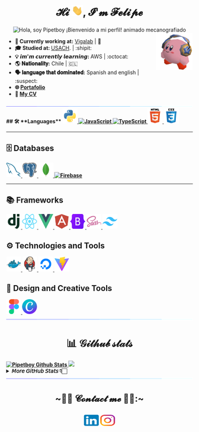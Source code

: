 <!-- Este es mi perfil Readme.
 Pasé un buen tiempo trabajando en él y sigo mejorandolo cada vez que puedo, así que si te gusta, no dudes en inspirarte en él.
@Autor: Pipetboy2001

Para crear un README en GitHub es muy sencillo, solo sigue estos pasos:

-Haz clic en el botón "Crear nuevo archivo" en un repositorio de GitHub que hayas creado.
-En el campo "Nombra tu archivo", escribe "README.md" (sin comillas).
-Sientete libre de copiar y pegar lo que quieras de mi archivo "Léame", personalizandolo para que se ajuste a tu propio tema y estadisticas.
-Una vez que hayas agregado todo el contenido, desplazate hasta la parte inferior de la pagina y haz clic en el boton "Confirmar archivo nuevo".
-Tu README ahora estará visible en la pagina principal de tu repositorio.

Herramientas utilizadas para este readme:
- https://stackedit.io/
- https://Readme-typing-svg.demolab.com
- https://github.com/devicons/devicon
- https://github.com/anuraghazra/github-readme-stats
- https://github.com/DenverCoder1/github-readme-streak-stats
- https://github.com/ashutosh00710/github-readme-activity-graph
- https://github.com/ryo-ma/github-profile-trophy

-->

<h1  align="center">𝓗𝓲 <img src="gif/wave.gif" width="30">, 𝓘'𝓶 𝓕𝓮𝓵𝓲𝓹𝓮 </h1>
<center>
    <img src="https://readme-typing-svg.demolab.com/?font=Fira+Code&weight=500&pause=1000&color=9E5DD3&width=435&lines=%E1%B4%84%E1%B4%8F%E1%B4%8D%E1%B4%98%E1%B4%9C%E1%B4%9B%E1%B4%87%CA%80+%E1%B4%80%C9%B4%E1%B4%85+%C9%AA%C9%B4%EA%9C%B0%E1%B4%8F%CA%80%E1%B4%8D%E1%B4%80%E1%B4%9B%C9%AA%E1%B4%84%EA%9C%B1+%E1%B4%87%C9%B4%C9%A2%C9%AA%C9%B4%E1%B4%87%E1%B4%87%CA%80%C9%AA%C9%B4%C9%A2+" align="center" alt="Hola, soy Pipetboy ¡Bienvenido a mi perfil! animado mecanografiado">
</center>

<img src="gif/kirby audifonos.gif" align="right" width="100" height="100">

- <b>💼 Currently working at:</b> <a href="https://vigalab.com/" title="Vigalab">Vigalab</a> | :office:
- <b>🎓 Studied at: </b> [USACH](https://informatica.usach.cl/ "University of Santiago de Chile"). | :shipit:
- <b>:bulb: 𝙞𝙢'𝙢 𝙘𝙪𝙧𝙧𝙚𝙣𝙩𝙡𝙮 𝙡𝙚𝙖𝙧𝙣𝙞𝙣𝙜: </b> AWS | :octocat:
- <b>🌎 𝐍𝐚𝐭𝐢𝐨𝐧𝐚𝐥𝐢𝐭𝐲:</b> Chile | :chile:
- <b>🗣️ 𝐥𝐚𝐧𝐠𝐮𝐚𝐠𝐞 𝐭𝐡𝐚𝐭 𝐝𝐨𝐦𝐢𝐧𝐚𝐭𝐞𝐝:</b> Spanish and english | :suspect:
- <b>🌐 <b> [Portafolio](https://pipetboy.vercel.app/)
- <b>📝<b> [My CV](https://drive.google.com/file/d/110xmpRwzS8EmvbvHWUUrOCX6pUQrFAPh/view?usp=drive_link)

<img src="gif/borderseperator.gif"/>
## 🛠️ **Languages**

<a href="https://www.python.org" target="_blank" rel="noopener">
  <img src="SVG/python-original.svg" title="Python" alt="Python" width="40" height="40"/>
</a>
<a href="https://www.javascript.com/" target="_blank" rel="noopener">
  <img src="https://cdn.jsdelivr.net/gh/devicons/devicon/icons/javascript/javascript-original.svg" title="JavaScript" alt="JavaScript" width="40" height="40"/>
</a>
<a href="https://www.typescriptlang.org/" target="_blank" rel="noopener">
  <img src="https://cdn.jsdelivr.net/gh/devicons/devicon/icons/typescript/typescript-original.svg" title="TypeScript" alt="TypeScript" width="40" height="40"/>
</a>
<a href="https://www.w3.org/html/" target="_blank" rel="noopener">
  <img src="SVG/html5-original-wordmark.svg" title="HTML5" alt="HTML5" width="40" height="40"/>
</a>
<a href="https://www.w3schools.com/css/" target="_blank" rel="noopener">
  <img src="SVG/css3-original-wordmark.svg" title="CSS3" alt="CSS3" width="40" height="40"/>
</a>

---

## 🗄️ **Databases**

<a href="https://www.mysql.com/" target="_blank" rel="noopener">
  <img src="SVG/mysql.svg" title="MySQL" alt="MySQL" width="40" height="40"/>
</a>
<a href="https://www.postgresql.org" target="_blank" rel="noopener">
  <img src="SVG/postgresql.svg" title="PostgreSQL" alt="PostgreSQL" width="40" height="40"/>
</a>
<a href="https://www.mongodb.com/" target="_blank" rel="noopener">
  <img src="SVG/mongodb.svg" title="MongoDB" alt="MongoDB" width="40" height="40"/>
</a>
<a href="https://firebase.google.com/" target="_blank" rel="noopener">
  <img src="https://cdn.jsdelivr.net/gh/devicons/devicon/icons/firebase/firebase-plain.svg" title="Firebase" alt="Firebase" width="40" height="40"/>
</a>

---

## 📚 **Frameworks**
<a href="https://www.djangoproject.com/" target="_blank" rel="noopener">
  <img src="SVG/django-plain.svg" title="Django" alt="Django" width="40" height="40"/>
</a>
<a href="https://reactjs.org/" target="_blank" rel="noopener">
  <img src="SVG/React-icon.svg" title="React" alt="React" width="40" height="40"/>
</a>
<a href="https://vuejs.org/" target="_blank" rel="noopener">
  <img src="SVG/Vue.js.svg" title="Vue.js" alt="Vue.js" width="40" height="40"/>
</a>
<a href="https://angular.io/" target="_blank" rel="noopener">
  <img src="SVG/angularjs-plain.svg" title="Angular" alt="Angular" width="40" height="40"/>
</a>
<a href="https://getbootstrap.com/" target="_blank" rel="noopener">
  <img src="SVG/Bootstrap_logo.svg" title="Bootstrap" alt="Bootstrap" width="40" height="40"/>
</a>
<a href="https://sass-lang.com/" target="_blank" rel="noopener">
  <img src="SVG/sass-original.svg" title="Sass" alt="Sass" width="40" height="40"/>
</a>
<a href="https://tailwindcss.com/" target="_blank" rel="noopener">
  <img src="SVG/tailwindcss-original.svg" title="Tailwind CSS" alt="Tailwind CSS" width="40" height="40"/>
</a>


## ⚙️ **Technologies and Tools**

<a href="https://www.docker.com/" target="_blank" rel="noopener">
  <img src="SVG/docker-original.svg" title="Docker" alt="Docker" width="40" height="40"/>
</a>
<a href="https://www.jenkins.io/" target="_blank" rel="noopener">
  <img src="SVG/Jenkins.svg" title="Jenkins" alt="Jenkins" width="40" height="40"/>
</a>
<a href="https://www.digitalocean.com/" target="_blank" rel="noopener">
  <img src="SVG/digitalocean-original.svg" title="DigitalOcean" alt="DigitalOcean" width="40" height="40"/>
</a>
<a href="https://vitejs.dev/" target="_blank" rel="noopener">
  <img src="SVG/vitejs-original.svg" title="Vite" alt="Vite" width="40" height="40"/>
</a>


## 🎨 **Design and Creative Tools**

<a href="https://www.figma.com/" target="_blank" rel="noopener">
  <img src="SVG/Figma-logo.svg" title="Figma" alt="Figma" width="40" height="40"/>
</a>
<a href="https://www.canva.com/" target="_blank" rel="noopener">
  <img src="SVG/Canva_icon_2021.svg" title="Canva" alt="Canva" width="40" height="40"/>
</a>

<img src="gif/borderseperator.gif"/>
<h1  align="center"> 📊 𝒢𝒾𝓉𝒽𝓊𝒷 𝓈𝓉𝒶𝓉𝓈 </h1>

<a href="https://github.com/anuraghazra/convoychat">
   <img height="140"  alt="Pipetboy Github Stats" src="https://denvercoder1-github-readme-stats.vercel.app/api/?username=pipetboy2001&count_private=true&show_icons=true&include_all_commits=true&count_private=true&theme=react&hide_border=true&bg_color=1F222E&title_color=F85D7F&icon_color=F8D866" />
</a>
<a href="https://github.com/anuraghazra/github-readme-stats">
  <img height="140"  src="https://denvercoder1-github-readme-stats.vercel.app/api/top-langs/?username=pipetboy2001&langs_count=6&layout=compact&theme=react&hide_border=true&bg_color=1F222E&title_color=F85D7F&icon_color=F8D866&hide=Jupyter%20Notebook,Roff" />
</a>

<details>
<summary>𝘔𝘰𝘳𝘦 𝘎𝘪𝘵𝘏𝘶𝘣 𝘚𝘵𝘢𝘵𝘴 👇🏻</summary>
<div>

<a href="https://github.com/DenverCoder1/github-readme-streak-stats">
   <img height="150"  src="http://github-readme-streak-stats.herokuapp.com?user=pipetboy2001&theme=radical&hide_border=true&locale=es&date_format=j%20M%5B%20Y%5D&stroke=F7D747&ring=F7EE64&fire=DD6017&currStreakNum=DD39DB&sideLabels=DDD427"/>
</a>
<a href="https://github.com/anuraghazra/github-readme-stats">
  <img height="150"  alt="wakaTime Pipetboy" src="https://github-readme-stats.vercel.app/api/wakatime?username=pipetboy2001&theme=react&hide_border=true&bg_color=1F222E&title_color=F85D7F&icon_color=F8D866&hide=Jupyter%20Notebook,Rof&custom_title=PipetboyWakaTime" />
</a>

[![trophy](https://hacked-github-stat-trophies.vercel.app/?username=pipetboy2001&theme=dracula&rank=SECRET,SSS,SS,S,AAA,AA,A,B,C&no-frame=false&no-bg=false&margin-w=4&column=8)](https://github.com/ryo-ma/github-profile-trophy)

<a href="https://github.com/ashutosh00710/github-readme-activity-graph"><img alt="Pipetboy Activity Graph" src="https://github-readme-activity-graph.cyclic.app/graph/?username=Pipetboy2001&theme=rogue&hide_border=true&point=FFFFFF&hide_border=true&locale=es&date_format=j%20M%5B%20Y%5D&stroke=F7D747&ring=F7EE64&fire=DD6017&currStreakNum=DD39DB&sideLabels=DDD427)" /></a>

𝗡𝗢𝗧𝗘: 𝗧𝗵𝗶𝘀 𝗱𝗼𝗲𝘀 𝗻𝗼𝘁 𝗶𝗻𝗱𝗶𝗰𝗮𝘁𝗲 𝗺𝘆 𝘀𝗸𝗶𝗹𝗹 𝗹𝗲𝘃𝗲𝗹 𝗼𝗿 𝗹𝗮𝗻𝗴𝘂𝗮𝗴𝗲 𝗽𝗿𝗼𝗳𝗶𝗰𝗶𝗲𝗻𝗰𝘆, 𝗶𝘁'𝘀 𝗺𝗲𝗿𝗲𝗹𝘆 𝗮 𝗚𝗶𝘁𝗛𝘂𝗯 𝗺𝗲𝘁𝗿𝗶𝗰 𝗼𝗳 𝘄𝗵𝗶𝗰𝗵 𝗹𝗮𝗻𝗴𝘂𝗮𝗴𝗲𝘀 𝗜 𝗵𝗮𝘃𝗲 𝘁𝗵𝗲 𝗺𝗼𝘀𝘁 𝗰𝗼𝗱𝗲 𝗼𝗳 𝗼𝗻 𝗚𝗶𝘁𝗛𝘂𝗯.

</div>
</details>

<img src="gif/borderseperator.gif"/>
<h2 align="center" style="font-size: 24px">
    ~🐱‍💻 𝓒𝓸𝓷𝓽𝓪𝓬𝓽 𝓶𝓮 🐱‍💻:~
<h2>

<p align="center">
    <a href="https://www.linkedin.com/in/pipetboy/" target="blank"><img align="center"
        src="SVG/LinkedIn_icon.svg" alt="pipetboy2001" height="30" width="40" /></a>
    <a href="https://instagram.com/Pipetboy2001" target="blank"><img align="center"
        src="SVG/instagram.svg" alt="Pipetboy2001" height="30" width="40" /></a>
</p>
